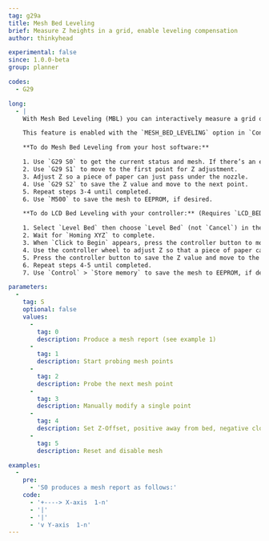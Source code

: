 ```yaml
---
tag: g29a
title: Mesh Bed Leveling
brief: Measure Z heights in a grid, enable leveling compensation
author: thinkyhead

experimental: false
since: 1.0.0-beta
group: planner

codes:
  - G29

long:
  - |
    With Mesh Bed Leveling (MBL) you can interactively measure a grid of Z heights without a bed probe. The only tool required is a piece of paper or a feeler gauge. MBL uses the mesh to compensate for variations in height across the bed. Comparable to using `AUTO_BED_LEVELING_BILINEAR` with `PROBE_MANUALLY`.

    This feature is enabled with the `MESH_BED_LEVELING` option in `Configuration.h`. Users with a probe should enable one of the [`AUTO_BED_LEVELING_*`](/docs/gcode/G029-abl.html) options instead.

    **To do Mesh Bed Leveling from your host software:**

    1. Use `G29 S0` to get the current status and mesh. If there’s an existing mesh, you can send M420 S1 to use it.
    2. Use `G29 S1` to move to the first point for Z adjustment.
    3. Adjust Z so a piece of paper can just pass under the nozzle.
    4. Use `G29 S2` to save the Z value and move to the next point.
    5. Repeat steps 3-4 until completed.
    6. Use `M500` to save the mesh to EEPROM, if desired.

    **To do LCD Bed Leveling with your controller:** (Requires `LCD_BED_LEVELING`)

    1. Select `Level Bed` then choose `Level Bed` (not `Cancel`) in the sub-menu.
    2. Wait for `Homing XYZ` to complete.
    3. When `Click to Begin` appears, press the controller button to move to the first point.
    4. Use the controller wheel to adjust Z so that a piece of paper can just pass under the nozzle.
    5. Press the controller button to save the Z value and move to the next point.
    6. Repeat steps 4-5 until completed.
    7. Use `Control` > `Store memory` to save the mesh to EEPROM, if desired.

parameters:
  -
    tag: S
    optional: false
    values:
      -
        tag: 0
        description: Produce a mesh report (see example 1)
      -
        tag: 1
        description: Start probing mesh points
      -
        tag: 2
        description: Probe the next mesh point
      -
        tag: 3
        description: Manually modify a single point
      -
        tag: 4
        description: Set Z-Offset, positive away from bed, negative closer to bed.
      -
        tag: 5
        description: Reset and disable mesh

examples:
  -
    pre:
      - 'S0 produces a mesh report as follows:'
    code:
      - '+----> X-axis  1-n'
      - '|'
      - '|'
      - 'v Y-axis  1-n'
---
```

